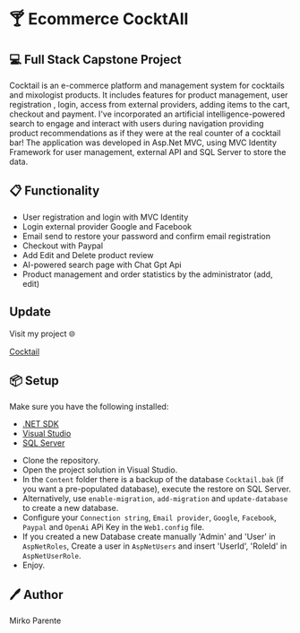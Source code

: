# 🍸 Ecommerce CocktAIl
## 💻 Full Stack Capstone Project

Cocktail is an e-commerce platform and  management system for cocktails and mixologist products. It includes features for product management, user registration , login, access from external providers, adding items to the cart, checkout and payment. I've incorporated an artificial intelligence-powered search to engage and interact with users during navigation providing product recommendations as if they were at the real counter of a cocktail bar! 
The application was developed in Asp.Net MVC, using MVC Identity Framework for user management, external API and SQL Server to store the data.

## 📋 Functionality
* User registration and login with MVC Identity
* Login external provider Google and Facebook
* Email send to restore your password and confirm email registration
* Checkout with Paypal
* Add Edit and Delete product review
* AI-powered search page with Chat Gpt Api
* Product management and order statistics by the administrator (add, edit)
  
## Update
Visit my project 🌐

[Cocktail](https://mirkopare-001-site1.anytempurl.com/)

## 📦 Setup 
Make sure you have the following installed:

- [.NET SDK](https://dotnet.microsoft.com/download)
- [Visual Studio](https://visualstudio.microsoft.com/)
- [SQL Server](https://www.microsoft.com/sql-server/)
  
* Clone the repository.
* Open the project solution in Visual Studio.
* In the `Content` folder there is a backup of the database `Cocktail.bak` (if you want a pre-populated database), execute the restore on SQL Server.
* Alternatively, use `enable-migration`, `add-migration` and `update-database` to create a new database.
* Configure your `Connection string`, `Email provider`,  `Google`, `Facebook`, `Paypal` and `OpenAi`  APi Key in the `Web1.config` file.
* If you created a new Database create manually 'Admin' and 'User' in `AspNetRoles`, Create a user in `AspNetUsers` and insert 'UserId', 'RoleId' in `AspNetUserRole`. 
* Enjoy.

## 🖊️ Author
Mirko Parente

